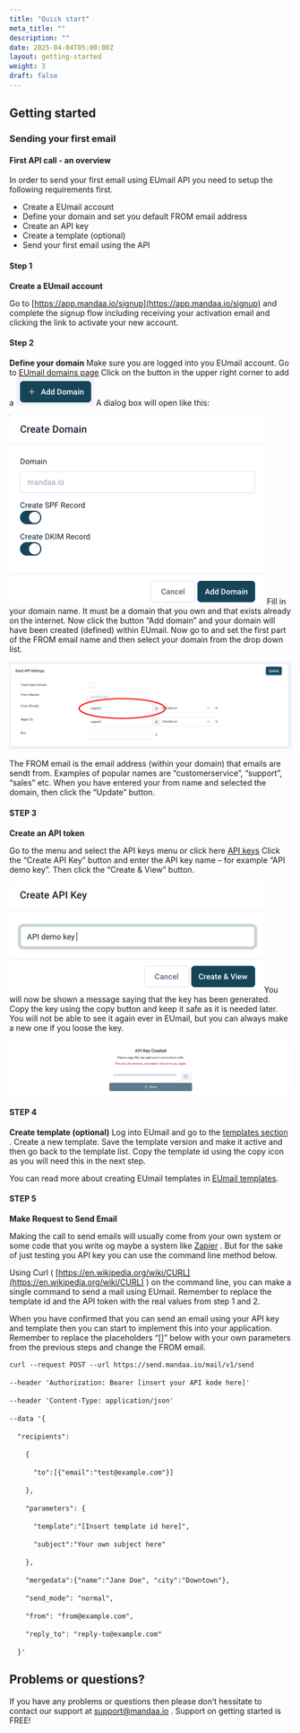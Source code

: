 ```yaml
---
title: "Quick start"
meta_title: ""
description: ""
date: 2025-04-04T05:00:00Z
layout: getting-started
weight: 3
draft: false
---
```


## Getting started

### Sending your first email

#### First API call - an overview


In order to send your first email using EUmail API you need to setup the following requirements first.

- Create a EUmail account
- Define your domain and set you default FROM email address
- Create an API key
- Create a template (optional)
- Send your first email using the API


#### Step 1

**Create a EUmail account**

Go to [https://app.mandaa.io/signup](https://app.mandaa.io/signup) and complete the signup flow including receiving your activation email and clicking the link to activate your new account.

#### Step 2

**Define your domain** Make sure you are logged into you EUmail account. Go to [EUmail domains page](https://app.mandaa.io/domains) Click on the button in the upper right corner to add a ![add button](add-domain-button.png) A dialog box will open like this:

![add dialog box](add-domain-dialog.png) Fill in your domain name. 
It must be a domain that you own and that exists already on the internet. Now click the button “Add domain” and your domain will have been created (defined) within EUmail. Now go to and set the first part of the FROM email name and then select your domain from the drop down list.

![update-settings-dialog](update-settings-dialog.png)

The FROM email is the email address (within your domain) that emails are sendt from. Examples of popular names are “customerservice”, “support”, “sales” etc. When you have entered your from name and selected the domain, then click the “Update” button.

#### STEP 3
**Create an API token**

Go to the menu and select the API keys menu or click here [API keys](https://app.mandaa.io/integrations/api_tokens) Click the “Create API Key” button and enter the API key name – for example “API demo key”. Then click the “Create & View” button.

![api-key-step1](api-key-step1.png)You will now be shown a message saying that the key has been generated. Copy the key using the copy button and keep it safe as it is needed later. You will not be able to see it again ever in EUmail, but you can always make a new one if you loose the key.

![api-key-step2](api-key-step2.png)


#### STEP 4

**Create template (optional)** Log into EUmail and go to the [templates section](https://app.mandaa.io/templates) . Create a new template. Save the template version and make it active and then go back to the template list. Copy the template id using the copy icon as you will need this in the next step.

You can read more about creating EUmail templates in [EUmail templates](https://app.mandaa.io/documentation/templates/eumail_templates/).

#### STEP 5

**Make Request to Send Email**

Making the call to send emails will usually come from your own system or some code that you write og maybe a system like [Zapier](https://zapier.com/) . But for the sake of just testing you API key you can use the command line method below.

Using Curl ( [https://en.wikipedia.org/wiki/CURL](https://en.wikipedia.org/wiki/CURL) ) on the command line, you can make a single command to send a mail using EUmail. Remember to replace the template id and the API token with the real values from step 1 and 2.

When you have confirmed that you can send an email using your API key and template then you can start to implement this into your application. Remember to replace the placeholders “[]” below with your own parameters from the previous steps and change the FROM email.

```curl
curl --request POST --url https://send.mandaa.io/mail/v1/send

--header 'Authorization: Bearer [insert your API kode here]'

--header 'Content-Type: application/json'

--data '{

  "recipients":

    {

      "to":[{"email":"test@example.com"}]

    },

    "parameters": {

      "template":"[Insert template id here]",

      "subject":"Your own subject here"

    },

    "mergedata":{"name":"Jane Doe", "city":"Downtown"},

    "send_mode": "normal",

    "from": "from@example.com",

    "reply_to": "reply-to@example.com"

  }'

```

## Problems or questions?
If you have any problems or questions then please don’t hessitate to contact our support at [support@mandaa.io](mailto:support@mandaa.io) . Support on getting started is FREE!